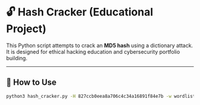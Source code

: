 # 🔓 Hash Cracker (Educational Project)

This Python script attempts to crack an **MD5 hash** using a dictionary attack. It is designed for ethical hacking education and cybersecurity portfolio building.

---

## 🚀 How to Use

```bash
python3 hash_cracker.py -H 827ccb0eea8a706c4c34a16891f84e7b -w wordlist.txt

